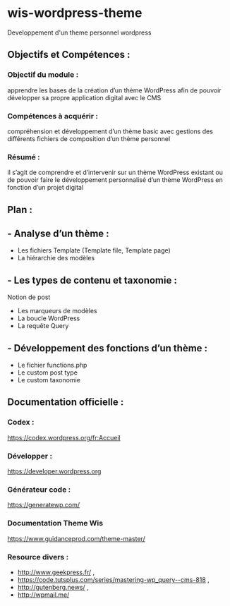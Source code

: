 # wis-wordpress-theme
Developpement d'un theme personnel wordpress

## Objectifs et Compétences :

### Objectif du module : 
apprendre les bases de la création d’un thème WordPress afin de pouvoir développer sa propre application digital avec le CMS

### Compétences à acquérir : 
compréhension et développement d’un thème basic avec gestions des différents fichiers de composition d’un thème personnel

### Résumé : 
il s’agit de comprendre et d’intervenir sur un thème WordPress existant ou de pouvoir faire le développement personnalisé d’un thème WordPress en fonction d’un projet digital

## Plan :

## -	Analyse d’un thème :
* Les fichiers Template (Template file, Template page)
* La hiérarchie des modèles
## -	Les types de contenu et taxonomie :
Notion de post
* Les marqueurs de modèles
* La boucle WordPress
* La requête Query
## -	Développement des fonctions d’un thème :
* Le fichier functions.php
* Le custom post type
* Le custom taxonomie

## Documentation officielle :
### Codex : 
https://codex.wordpress.org/fr:Accueil
### Développer : 
https://developer.wordpress.org
### Générateur code : 
https://generatewp.com/
### Documentation Theme Wis
https://www.guidanceprod.com/theme-master/
### Resource divers : 
* http://www.geekpress.fr/ ,
* https://code.tutsplus.com/series/mastering-wp_query--cms-818 ,
* http://gutenberg.news/ , 
* http://wpmail.me/

